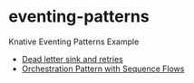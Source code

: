 # eventing-patterns

Knative Eventing Patterns Example

- [Dead letter sink and retries](dead-letter-sink-retries/README.md)
- [Orchestration Pattern with Sequence Flows](sequence/README.md)
